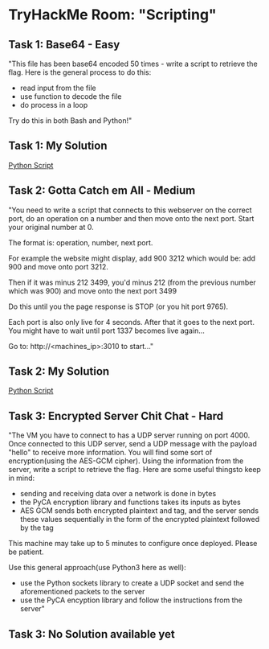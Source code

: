 # TryHackMe Room: "Scripting"  

## Task 1: Base64 - Easy  

"This file has been base64 encoded 50 times - write a script to retrieve the flag. Here is the general process to do this:

- read input from the file
- use function to decode the file
- do process in a loop

Try do this in both Bash and Python!"  

## Task 1: My Solution  
[Python Script](https://github.com/CheeseC4k3/TryHackMe-Scripting/blob/main/thmbase.py)  

## Task 2: Gotta Catch em All - Medium

"You need to write a script that connects to this webserver on the correct port, do an operation on a number and then move onto the next port. Start your original number at 0.

The format is: operation, number, next port.

For example the website might display, add 900 3212 which would be: add 900 and move onto port 3212.

Then if it was minus 212 3499, you'd minus 212 (from the previous number which was 900) and move onto the next port 3499

Do this until you the page response is STOP (or you hit port 9765).

Each port is also only live for 4 seconds. After that it goes to the next port. You might have to wait until port 1337 becomes live again...

Go to: http://<machines_ip>:3010 to start..."  


## Task 2: My Solution  
[Python Script](https://github.com/CheeseC4k3/TryHackMe-Scripting/blob/main/thmsocket.py)  

## Task 3: Encrypted Server Chit Chat - Hard
"The VM you have to connect to has a UDP server running on port 4000. Once connected to this UDP server, send a UDP message with the payload "hello" to receive more information. You will find some sort of encryption(using the AES-GCM cipher). Using the information from the server, write a script to retrieve the flag. Here are some useful thingsto keep in mind:

- sending and receiving data over a network is done in bytes
- the PyCA encryption library and functions takes its inputs as bytes
- AES GCM sends both encrypted plaintext and tag, and the server sends these values sequentially in the form of the encrypted plaintext followed by the tag

This machine may take up to 5 minutes to configure once deployed. Please be patient. 

Use this general approach(use Python3 here as well):

- use the Python sockets library to create a UDP socket and send the aforementioned packets to the server
- use the PyCA encyption library and follow the instructions from the server"  

## Task 3: No Solution available yet  